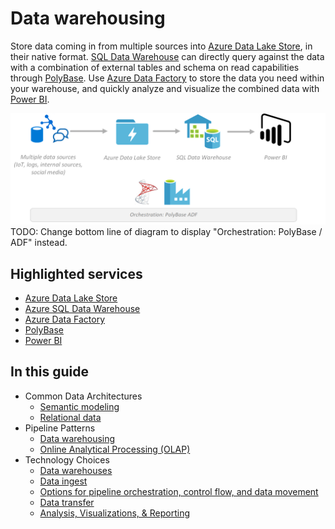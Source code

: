 # Data warehousing

Store data coming in from multiple sources into [Azure Data Lake Store](/azure/data-lake-store/data-lake-store-overview), in their native format. [SQL Data Warehouse](/azure/sql-data-warehouse/sql-data-warehouse-overview-what-is) can directly query against the data with a combination of external tables and schema on read capabilities through [PolyBase](/sql/relational-databases/polybase/get-started-with-polybase). Use [Azure Data Factory](/azure/data-factory/) to store the data you need within your warehouse, and quickly analyze and visualize the combined data with [Power BI](/power-bi/).

![Data Warehousing](./images/implementation-example_data-warehousing.png) 
TODO: Change bottom line of diagram to display "Orchestration: PolyBase / ADF" instead.

## Highlighted services

* [Azure Data Lake Store](/azure/data-lake-store/data-lake-store-overview)
* [Azure SQL Data Warehouse](/azure/sql-data-warehouse/sql-data-warehouse-overview-what-is)
* [Azure Data Factory](/azure/data-factory/)
* [PolyBase](/sql/relational-databases/polybase/get-started-with-polybase)
* [Power BI](/power-bi/)

## In this guide

* Common Data Architectures
    * [Semantic modeling](../common-architectures/semantic-modeling.md)
    * [Relational data](../common-architectures/relational-data.md)
* Pipeline Patterns
    * [Data warehousing](../pipeline-patterns/data-warehousing.md)
    * [Online Analytical Processing (OLAP)](../pipeline-patterns/online-analytical-processing.md)
* Technology Choices
    * [Data warehouses](../technology-choices/data-warehouses.md)
    * [Data ingest](../technology-choices/data-ingest.md)
    * [Options for pipeline orchestration, control flow, and data movement](../technology-choices/pipeline-orchestration-data-movement.md)
    * [Data transfer](../technology-choices/data-transfer.md)
    * [Analysis, Visualizations, & Reporting](../technology-choices/analysis-visualizations-reporting.md)
